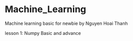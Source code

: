 # Machine_Learning
Machine learning basic for newbie by Nguyen Hoai Thanh

lesson 1: Numpy Basic and advance
